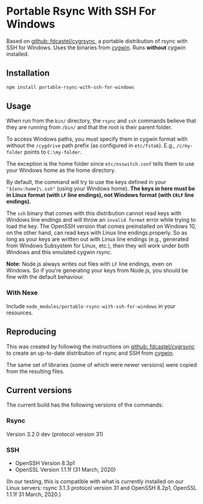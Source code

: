 # Portable Rsync With SSH For Windows

Based on [github: fdcastel/cygrsync](https://github.com/fdcastel/cygrsync), a portable distribution of rsync with SSH for Windows. Uses the binaries from [cygwin](https://www.cygwin.com/). Runs __without__ cygwin installed.

## Installation

```bash
npm install portable-rsync-with-ssh-for-windows
```

## Usage

When run from the `bin/` directory, the `rsync` and `ssh` commands believe that they are running from `/bin/` and that the root is their parent folder.

To access Windows paths, you must specify them in cygwin format with without the `/cygdrive` path prefix (as configured in `etc/fstab`). E.g., `/c/my-folder` points to `C:\my-folder`. 

The exception is the home folder since `etc/nsswitch.conf` tells them to use your Windows home as the home directory.

By default, the command will try to use the keys defined in your `"${env:home}\.ssh"` (using your Windows home). __The keys in here must be in Linux format (with `LF` line endings), not Windows format (with `CRLF` line endings).__

The `ssh` binary that comes with this distribution cannot read keys with Windows line endings and will throw an `invalid format` error while trying to load the key. The OpenSSH version that comes preinstalled on Windows 10, on the other hand, can read keys with Linux line endings properly. So as long as your keys are written out with Linux line endings (e.g., generated from Windows Subsystem for Linux, etc.), then they will work under both Windows and this emulated cygwin rsync.

__Note:__ Node.js always writes out files with `LF` line endings, even on Windows. So if you're generating your keys from Node.js, you should be fine with the default behaviour.

### With Nexe

Include `node_modules/portable-rsync-with-ssh-for-windows` in your resources.

## Reproducing

This was created by following the instructions on [github: fdcastel/cygrsync](https://github.com/fdcastel/cygrsync) to create an up-to-date distribution of rsync and SSH from [cygwin](https://www.cygwin.com/).

The same set of libraries (some of which were newer versions) were copied from the resulting files.

## Current versions

The current build has the following versions of the commands:

### Rsync

Version 3.2.0 dev (protocol version 31)

### SSH

  - OpenSSH Version 8.3p1
  - OpenSSL Version 1.1.1f (31 March, 2020)

(In our testing, this is compatible with what is currently installed on our Linux servers: rsync 3.1.3 protocol version 31 and OpenSSH 8.2p1, OpenSSL 1.1.1f 31 March, 2020.)
